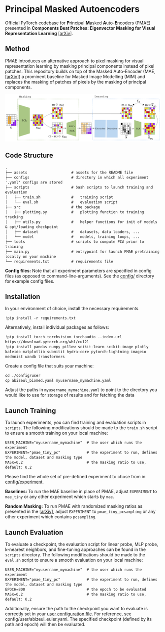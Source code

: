 # Principal Masked Autoencoders

Official PyTorch codebase for **P**rincipal **M**asked **A**uto-**E**ncoders (PMAE) presented in **Components Beat Patches: Eigenvector Masking for Visual Representation Learning** 
[\[arXiv\]](https://alicebizeul.github.io/assets/pdf/mae.pdf).

## Method
PMAE introduces an alternative approach to pixel masking for visual representation learning by masking principal components instead of pixel patches. This repository builds on top of the Masked Auto-Encoder (MAE, [\[arXiv\]](https://arxiv.org/pdf/2111.06377)) a prominent baseline for Masked Image Modelling (MIM) and replaces the masking of patches of pixels by the masking of principal components.

![pmae](https://github.com/alicebizeul/pmae/blob/main/assets/diagram-larger.png)

## Code Structure

```
.
├── assets                    # assets for the README file
├── configs                   # directory in which all experiment '.yaml' configs are stored
├── scripts                   # bash scripts to launch training and evaluation
│   ├── train.sh              #   training script
│   └── eval.sh               #   evaluation script
├── src                       # the package
│   ├── plotting.py           #   plotting function to training tracking
│   ├── utils.py              #   helper functions for init of models & opt/loading checkpoint
│   ├── dataset               #   datasets, data loaders, ...
│   └── model                 #   models, training loops, ...
├── tools                     # scripts to compute PCA prior to training
├── main.py                   # entrypoint for launch PMAE pretraining locally on your machine
└── requirements.txt          # requirements file
```

**Config files:**
Note that all experiment parameters are specified in config files (as opposed to command-line-arguments). See the [config/](config/) directory for example config files.


## Installation 

In your environment of choice, install the necessary requirements

    !pip install -r requirements.txt 

Alternatively, install individual packages as follows:

    !pip install torch torchvision torchaudio --index-url https://download.pytorch.org/whl/cu121
    !pip install pandas numpy pillow scikit-learn scikit-image plotly kaleido matplotlib submitit hydra-core pytorch-lightning imageio medmnist wandb transformers

Create a config file that suits your machine:

    cd ./config/user
    cp abizeul_biomed.yaml myusername_mymachine.yaml

Adjust the paths in ```myusername_mymachine.yaml``` to point to the directory you would like to use for storage of results and for fetching the data

## Launch Training
To launch experiments, you can find training and evaluation scripts in  ```scripts```. The following modifications should be made to the ```train.sh``` script to ensure a smooth training on your local machine:

    USER_MACHINE="myusername_mymachine"  # the user which runs the experiment
    EXPERIMENT="pmae_tiny_pc"            # the experiment to run, defines the model, dataset and masking type
    MASK=0.2                             # the masking ratio to use, default: 0.2

Please find the whole set of pre-defined experiment to chose from in [config/experiment](config/experiment). 

**Baselines:** To run the MAE baseline in place of PMAE, adjust ```EXPERIMENT``` to ```mae_tiny``` or any other experiment which starts by ```mae```. 

**Random Masking:** To run PMAE with randomized masking ratios as presented in the [\[arXiv\]](https://alicebizeul.github.io/assets/pdf/mae.pdf), adjust ```EXPERIMENT``` to ```pmae_tiny_pcsampling``` or any other experiment which contains ```pcsampling```. 

## Launch Evaluation
To evaluate a checkpoint, the evaluation script for linear probe, MLP probe, k-nearest neighbors, and fine-tuning approaches can be found in the ```scripts``` directory. The following modifications should be made to the ```eval.sh``` script to ensure a smooth evaluation on your local machine:

    USER_MACHINE="myusername_mymachine"  # the user which runs the experiment
    EXPERIMENT="pmae_tiny_pc"            # the experiment to run, defines the model, dataset and masking type
    EPOCH=800                            # the epoch to be evaluated
    MASK=0.2                             # the masking ratio to use, default: 0.2

Additionally, ensure the path to the checkpoint you want to evaluate is correctly set in your [user configuration file](config/user/abizeul_euler.yaml). For reference, see config/user/abizeul_euler.yaml. The specified checkpoint (defined by its path and epoch) will then be evaluated.
